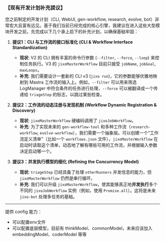 ### **【现有开发计划补充提议】**

您之前制定的开发计划（CLI, WebUI, gen-workflow, research, evolve, bot）非常宏大且富有远见。基于我们当前已经完成的核心引擎，我建议在进入这些大型模块开发之前，先完成以下几个承上启下的补充计划，以确保基础牢固：

1.  **提议1：CLI 与工作流的接口标准化 (CLI & Workflow Interface Standardization)**
    - **现状**: V2 的 CLI 拥有丰富的命令行参数 (`--filter`, `--force`, `--loop`) 来控制任务执行。V3 的 `jixoMasterWorkflow` 目前只接受 `jobName`, `jobGoal`, `maxLoops`。
    - **补充**: 我们需要设计一套新的 CLI v3 (`jixo run`)，它的参数能够优雅地映射到 Mastra 工作流的输入上。例如，`--filter` 可以用来筛选 LogManager 中符合条件的任务进行处理，`--force` 可以被翻译成一个传递给 `triageStep` 的标志，以跳过某些检查。

2.  **提议2：工作流的动态注册与发现机制 (Workflow Dynamic Registration & Discovery)**
    - **现状**: `jixoMasterWorkflow` 硬编码调用了 `jixoJobWorkflow`。
    - **补充**: 为了实现未来的 `gen-workflow-tool` 和多种工作流（`research-workflow`, `evolve-workflow`），我们需要一个抽象层。可以创建一个“工作流定义清单”（比如一个 `workflows.json` 文件），`jixoMasterWorkflow` 在启动时读取这个清单，动态地了解有哪些可用的工作流，并根据输入参数决定启动哪一个。

3.  **提议3：并发执行模型的细化 (Refining the Concurrency Model)**
    - **现状**: `triageStep` 已经具备了处理 `otherRunners` 并发信息的能力，但 `jixoMasterWorkflow` 仍然是串行循环。
    - **补充**: 我们可以升级 `jixoMasterWorkflow`，使其能够真正地**并发执行**多个不同的 `jixoJobWorkflow` 实例（例如，使用 `Promise.all`）。这将是未来 `jixo-bot` 处理多任务的基础。

---

提供 config 能力：

- 可以配置env文件
- 可以配置底层模型，目前有 thinkModel、commonModel，未来应该加入 embeddingModel、coderModel 等等
